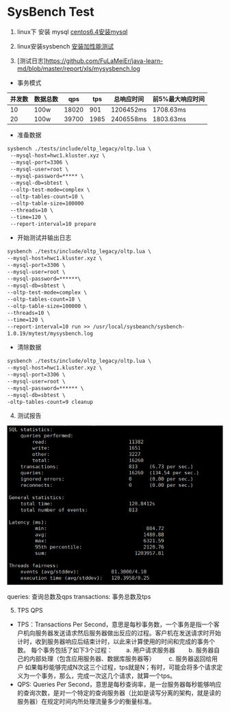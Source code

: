 # SysBench Test
1. linux下 安装 mysql
[centos6.4安装mysql](https://blog.csdn.net/qq_37598011/article/details/93489404)

2. linux安装sysbench
[安装加性能测试](https://www.cnblogs.com/klb561/p/10513620.html)


3. [测试日志]https://github.com/FuLaMeiEr/java-learn-md/blob/master/report/xls/mysysbench.log
- 事务模式

并发数  | 数据总数  | qps  |  tps  |  总响应时间  | 前5%最大响应时间
---- | ----- | ------ | ------- |  --------- | --------
10  | 100w | 18020 |  901       | 1206452ms  |  1708.63ms
20  | 100w | 39700 |   1985       | 2406558ms |  1803.63ms




- 准备数据
```
sysbench ./tests/include/oltp_legacy/oltp.lua \
 --mysql-host=hwc1.kluster.xyz \
 --mysql-port=3306 \
 --mysql-user=root \
 --mysql-password=***** \
 --mysql-db=sbtest \
 --oltp-test-mode=complex \
 --oltp-tables-count=10 \
 --oltp-table-size=100000 
 --threads=10 \
 --time=120 \
 --report-interval=10 prepare
```


- 开始测试并输出日志
```
sysbench ./tests/include/oltp_legacy/oltp.lua \
--mysql-host=hwc1.kluster.xyz \
--mysql-port=3306 \
--mysql-user=root \
--mysql-password=******\
--mysql-db=sbtest \
--oltp-test-mode=complex \
--oltp-tables-count=10 \
--oltp-table-size=100000 \
--threads=10 \
--time=120 \
--report-interval=10 run >> /usr/local/sysbeanch/sysbench-1.0.19/mytest/mysysbench.log
```

- 清除数据
```
sysbench ./tests/include/oltp_legacy/oltp.lua \
--mysql-host=hwc1.kluster.xyz \
--mysql-port=3306 \
--mysql-user=root \
--mysql-password=****** \
--mysql-db=sbtest \
-oltp-tables-count=9 cleanup
```

4. 测试报告

![add image](https://raw.githubusercontent.com/FuLaMeiEr/java-learn-md/master/report/picture/Test1111.png)

queries: 查询总数及qps
transactions: 事务总数及tps


5. TPS QPS

 - TPS：Transactions Per Second，意思是每秒事务数，一个事务是指一个客户机向服务器发送请求然后服务器做出反应的过程。客户机在发送请求时开始计时，收到服务器响应后结束计时，以此来计算使用的时间和完成的事务个数。
 每个事务包括了如下3个过程：
　　a. 用户请求服务器
　　b. 服务器自己的内部处理（包含应用服务器、数据库服务器等）
　　c. 服务器返回给用户
如果每秒能够完成N次这三个过程，tps就是N；有时，可能会将多个请求定义为一个事务，那么，完成一次这几个请求，就算一个tps。
 - QPS:  Queries Per Second，意思是每秒查询率，是一台服务器每秒能够响应的查询次数，是对一个特定的查询服务器（比如是读写分离的架构，就是读的服务器）在规定时间内所处理流量多少的衡量标准。

